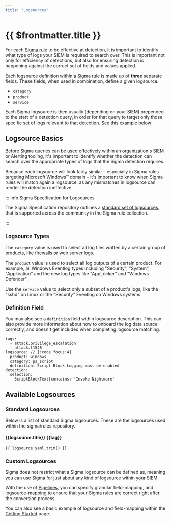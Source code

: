```yaml
---
title: "Logsources"
---
```


# {{ $frontmatter.title }}

For each [Sigma rule](/docs/basics/rules.md) to be effective at detection, it is important to identify what type of logs your SIEM is required to search over. This is important not only for efficiency of detections, but also for ensuring detection is happening against the correct set of fields and values applied.

Each logsource definition within a Sigma rule is made up of **three** separate fields. These fields, when used in combination, define a given logsource.

- `category`
- `product`
- `service`

Each Sigma logsource is then usually (depending on your SIEM) prepended to the start of a detection query, in order for that query to target only those specific set of logs relevant to that detection. See this example below:

## Logsource Basics

Before Sigma queries can be used effectively within an organization's SIEM or Alerting tooling, it's important to identify whether the detection can search over the appropriate types of logs that the Sigma detection requires.

Because each logsource will look fairly similar – especially in Sigma rules targeting Microsoft Windows&trade; domain – it's important to know when Sigma rules will match again a logsource, as any mismatches in logsource can render the detection ineffective.

::: info Sigma Specification for Logsources

The Sigma Specification repository outlines a [standard set of logsources](https://github.com/SigmaHQ/sigma-specification/blob/main/appendix/sigma-taxonomy-appendix.md#log-sources), that is supported across the community in the Sigma rule collection.

:::

### Logsource Types

The `category` value is used to select all log files written by a certain group of products, like firewalls or web server logs.

The `product` value is used to select all log outputs of a certain product. For example, all Windows Eventlog types including "Security", "System", "Application" and the new log types like "AppLocker" and "Windows Defender".

Use the `service` value to select only a subset of a product's logs, like the "sshd" on Linux or the "Security" Eventlog on Windows systems.

### Definition Field

You may also see a `definition` field within logsource description. This can also provide more information about how to onboard the log data source correctly, and doesn't get included when completing logsource matching.

```yaml{7}
tags:
  - attack.privilege_escalation
  - attack.t1548
logsource: // [!code focus:4]
  product: windows
  category: ps_script
  definition: Script Block Logging must be enabled
detection:
  selection:
    ScriptBlockText|contains: 'Invoke-Nightmare'
```

## Available Logsources

### Standard Logsources

Below is a list of standard Sigma logsources. These are the logsources used within the sigma/rules repository.

<!--suppress ES6UnusedImports -->
<script setup>
import PipelinesBox from "/.vitepress/theme/components/Boxes/PipelinesBox.vue";
import {reactive, onMounted} from "vue";
import { data } from '/.vitepress/theme/lib/logsources.data';
import {withBase} from "vitepress";

</script>

<div v-for="logsource in data[0] ?? []" class="">

<h4 id="" class="truncate">{{logsource.title}} <Badge type="info" v-for="tag in logsource.tags">{{tag}}</Badge></h4>



```yaml-vue
{{ logsource.yaml.trim() }}
```

</div>

### Custom Logsources

Sigma does not restrict what a Sigma logsource can be defined as, meaning you can use Sigma for just about any kind of logsource within your SIEM.

With the use of [Pipelines](/docs/digging-deeper/pipelines), you can specify granular field-mapping, and logsource-mapping to ensure that your Sigma rules are correct right after the conversion process.

<a :href="withBase('/docs/digging-deeper/pipelines')">
<PipelinesBox />
</a>

You can also see a basic example of logsource and field-mapping within the [Getting Started](/docs/guide/getting-started.html#custom-field-source-mapping) page.
